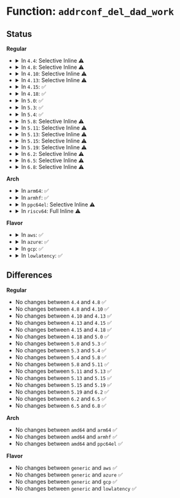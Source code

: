 # Function: <code>addrconf_del_dad_work</code>

## Status
<b>Regular</b>
<ul>
<li>
<details>
<summary>In <code>4.4</code>: Selective Inline ⚠️</summary>

```c
void addrconf_del_dad_work(struct inet6_ifaddr *ifp);
```

**Collision:** Unique Static

**Inline:** Selective

**Transformation:** False

**Instances:**

```
In net/ipv6/addrconf.c (ffffffff817ca450)
Location: net/ipv6/addrconf.c:277
Inline: True
Direct callers:
  - net/ipv6/addrconf.c:addrconf_ifdown
  - net/ipv6/addrconf.c:addrconf_ifdown
  - net/ipv6/addrconf.c:ipv6_del_addr
  - net/ipv6/addrconf.c:addrconf_dad_completed
```
**Symbols:**

```
ffffffff817ca450-ffffffff817ca471: addrconf_del_dad_work (STB_LOCAL)
```
</details>
</li>
<li>
<details>
<summary>In <code>4.8</code>: Selective Inline ⚠️</summary>

```c
void addrconf_del_dad_work(struct inet6_ifaddr *ifp);
```

**Collision:** Unique Static

**Inline:** Selective

**Transformation:** False

**Instances:**

```
In net/ipv6/addrconf.c (ffffffff81837590)
Location: net/ipv6/addrconf.c:279
Inline: True
Direct callers:
  - net/ipv6/addrconf.c:addrconf_dad_completed
  - net/ipv6/addrconf.c:addrconf_ifdown
  - net/ipv6/addrconf.c:addrconf_ifdown
  - net/ipv6/addrconf.c:ipv6_del_addr
```
**Symbols:**

```
ffffffff81837590-ffffffff818375b1: addrconf_del_dad_work (STB_LOCAL)
```
</details>
</li>
<li>
<details>
<summary>In <code>4.10</code>: Selective Inline ⚠️</summary>

```c
void addrconf_del_dad_work(struct inet6_ifaddr *ifp);
```

**Collision:** Unique Static

**Inline:** Selective

**Transformation:** False

**Instances:**

```
In net/ipv6/addrconf.c (ffffffff81869080)
Location: net/ipv6/addrconf.c:311
Inline: True
Direct callers:
  - net/ipv6/addrconf.c:addrconf_dad_completed
  - net/ipv6/addrconf.c:addrconf_ifdown
  - net/ipv6/addrconf.c:addrconf_ifdown
  - net/ipv6/addrconf.c:ipv6_del_addr
```
**Symbols:**

```
ffffffff81869080-ffffffff818690a1: addrconf_del_dad_work (STB_LOCAL)
```
</details>
</li>
<li>
<details>
<summary>In <code>4.13</code>: Selective Inline ⚠️</summary>

```c
void addrconf_del_dad_work(struct inet6_ifaddr *ifp);
```

**Collision:** Unique Static

**Inline:** Selective

**Transformation:** False

**Instances:**

```
In net/ipv6/addrconf.c (ffffffff8188d7a0)
Location: net/ipv6/addrconf.c:318
Inline: True
Direct callers:
  - net/ipv6/addrconf.c:addrconf_dad_completed
  - net/ipv6/addrconf.c:addrconf_ifdown
  - net/ipv6/addrconf.c:addrconf_ifdown
  - net/ipv6/addrconf.c:ipv6_del_addr
```
**Symbols:**

```
ffffffff8188d7a0-ffffffff8188d7c1: addrconf_del_dad_work (STB_LOCAL)
```
</details>
</li>
<li>
<details>
<summary>In <code>4.15</code>: ✅</summary>

```c
void addrconf_del_dad_work(struct inet6_ifaddr *ifp);
```

**Collision:** Unique Static

**Inline:** No

**Transformation:** False

**Instances:**

```
In net/ipv6/addrconf.c (ffffffff8190fde0)
Location: net/ipv6/addrconf.c:319
Inline: False
Direct callers:
  - net/ipv6/addrconf.c:addrconf_dad_completed
  - net/ipv6/addrconf.c:addrconf_ifdown
  - net/ipv6/addrconf.c:addrconf_ifdown
  - net/ipv6/addrconf.c:ipv6_del_addr
```
**Symbols:**

```
ffffffff8190fde0-ffffffff8190fe0d: addrconf_del_dad_work (STB_LOCAL)
```
</details>
</li>
<li>
<details>
<summary>In <code>4.18</code>: ✅</summary>

```c
void addrconf_del_dad_work(struct inet6_ifaddr *ifp);
```

**Collision:** Unique Static

**Inline:** No

**Transformation:** False

**Instances:**

```
In net/ipv6/addrconf.c (ffffffff81966d70)
Location: net/ipv6/addrconf.c:310
Inline: False
Direct callers:
  - net/ipv6/addrconf.c:addrconf_dad_completed
  - net/ipv6/addrconf.c:addrconf_ifdown
  - net/ipv6/addrconf.c:addrconf_ifdown
  - net/ipv6/addrconf.c:addrconf_dad_stop
  - net/ipv6/addrconf.c:addrconf_dad_stop
  - net/ipv6/addrconf.c:ipv6_del_addr
```
**Symbols:**

```
ffffffff81966d70-ffffffff81966da0: addrconf_del_dad_work (STB_LOCAL)
```
</details>
</li>
<li>
<details>
<summary>In <code>5.0</code>: ✅</summary>

```c
void addrconf_del_dad_work(struct inet6_ifaddr *ifp);
```

**Collision:** Unique Static

**Inline:** No

**Transformation:** False

**Instances:**

```
In net/ipv6/addrconf.c (ffffffff8199c430)
Location: net/ipv6/addrconf.c:310
Inline: False
Direct callers:
  - net/ipv6/addrconf.c:addrconf_dad_completed
  - net/ipv6/addrconf.c:addrconf_ifdown
  - net/ipv6/addrconf.c:addrconf_ifdown
  - net/ipv6/addrconf.c:addrconf_dad_stop
  - net/ipv6/addrconf.c:addrconf_dad_stop
  - net/ipv6/addrconf.c:ipv6_del_addr
```
**Symbols:**

```
ffffffff8199c430-ffffffff8199c460: addrconf_del_dad_work (STB_LOCAL)
```
</details>
</li>
<li>
<details>
<summary>In <code>5.3</code>: ✅</summary>

```c
void addrconf_del_dad_work(struct inet6_ifaddr *ifp);
```

**Collision:** Unique Static

**Inline:** No

**Transformation:** False

**Instances:**

```
In net/ipv6/addrconf.c (ffffffff81a08320)
Location: net/ipv6/addrconf.c:307
Inline: False
Direct callers:
  - net/ipv6/addrconf.c:addrconf_dad_completed
  - net/ipv6/addrconf.c:addrconf_ifdown
  - net/ipv6/addrconf.c:addrconf_ifdown
  - net/ipv6/addrconf.c:addrconf_dad_stop
  - net/ipv6/addrconf.c:addrconf_dad_stop
  - net/ipv6/addrconf.c:ipv6_del_addr
```
**Symbols:**

```
ffffffff81a08320-ffffffff81a08350: addrconf_del_dad_work (STB_LOCAL)
```
</details>
</li>
<li>
<details>
<summary>In <code>5.4</code>: ✅</summary>

```c
void addrconf_del_dad_work(struct inet6_ifaddr *ifp);
```

**Collision:** Unique Static

**Inline:** No

**Transformation:** False

**Instances:**

```
In net/ipv6/addrconf.c (ffffffff81a3ee90)
Location: net/ipv6/addrconf.c:307
Inline: False
Direct callers:
  - net/ipv6/addrconf.c:addrconf_dad_completed
  - net/ipv6/addrconf.c:addrconf_ifdown
  - net/ipv6/addrconf.c:addrconf_ifdown
  - net/ipv6/addrconf.c:addrconf_dad_stop
  - net/ipv6/addrconf.c:addrconf_dad_stop
  - net/ipv6/addrconf.c:ipv6_del_addr
```
**Symbols:**

```
ffffffff81a3ee90-ffffffff81a3eec0: addrconf_del_dad_work (STB_LOCAL)
```
</details>
</li>
<li>
<details>
<summary>In <code>5.8</code>: Selective Inline ⚠️</summary>

```c
void addrconf_del_dad_work(struct inet6_ifaddr *ifp);
```

**Collision:** Unique Static

**Inline:** Selective

**Transformation:** False

**Instances:**

```
In net/ipv6/addrconf.c (ffffffff81b34580)
Location: net/ipv6/addrconf.c:308
Inline: True
Direct callers:
  - net/ipv6/addrconf.c:addrconf_dad_completed
  - net/ipv6/addrconf.c:addrconf_dad_stop
  - net/ipv6/addrconf.c:addrconf_dad_stop
  - net/ipv6/addrconf.c:ipv6_del_addr
```
**Symbols:**

```
ffffffff81b34580-ffffffff81b345bf: addrconf_del_dad_work (STB_LOCAL)
```
</details>
</li>
<li>
<details>
<summary>In <code>5.11</code>: Selective Inline ⚠️</summary>

```c
void addrconf_del_dad_work(struct inet6_ifaddr *ifp);
```

**Collision:** Unique Static

**Inline:** Selective

**Transformation:** False

**Instances:**

```
In net/ipv6/addrconf.c (ffffffff81b42f10)
Location: net/ipv6/addrconf.c:308
Inline: True
Direct callers:
  - net/ipv6/addrconf.c:addrconf_dad_completed
  - net/ipv6/addrconf.c:addrconf_dad_stop
  - net/ipv6/addrconf.c:addrconf_dad_stop
  - net/ipv6/addrconf.c:ipv6_del_addr
```
**Symbols:**

```
ffffffff81b42f10-ffffffff81b42f4f: addrconf_del_dad_work (STB_LOCAL)
```
</details>
</li>
<li>
<details>
<summary>In <code>5.13</code>: Selective Inline ⚠️</summary>

```c
void addrconf_del_dad_work(struct inet6_ifaddr *ifp);
```

**Collision:** Unique Static

**Inline:** Selective

**Transformation:** False

**Instances:**

```
In net/ipv6/addrconf.c (ffffffff81b30d30)
Location: net/ipv6/addrconf.c:310
Inline: True
Direct callers:
  - net/ipv6/addrconf.c:addrconf_dad_completed
  - net/ipv6/addrconf.c:addrconf_dad_stop
  - net/ipv6/addrconf.c:addrconf_dad_stop
  - net/ipv6/addrconf.c:ipv6_del_addr
```
**Symbols:**

```
ffffffff81b30d30-ffffffff81b30d6f: addrconf_del_dad_work (STB_LOCAL)
```
</details>
</li>
<li>
<details>
<summary>In <code>5.15</code>: Selective Inline ⚠️</summary>

```c
void addrconf_del_dad_work(struct inet6_ifaddr *ifp);
```

**Collision:** Unique Static

**Inline:** Selective

**Transformation:** False

**Instances:**

```
In net/ipv6/addrconf.c (ffffffff81bf7250)
Location: net/ipv6/addrconf.c:317
Inline: True
Direct callers:
  - net/ipv6/addrconf.c:addrconf_dad_completed
  - net/ipv6/addrconf.c:addrconf_dad_stop
  - net/ipv6/addrconf.c:addrconf_dad_stop
  - net/ipv6/addrconf.c:ipv6_del_addr
```
**Symbols:**

```
ffffffff81bf7250-ffffffff81bf728f: addrconf_del_dad_work (STB_LOCAL)
```
</details>
</li>
<li>
<details>
<summary>In <code>5.19</code>: Selective Inline ⚠️</summary>

```c
void addrconf_del_dad_work(struct inet6_ifaddr *ifp);
```

**Collision:** Unique Static

**Inline:** Selective

**Transformation:** False

**Instances:**

```
In net/ipv6/addrconf.c (ffffffff81d90670)
Location: net/ipv6/addrconf.c:312
Inline: True
Direct callers:
  - net/ipv6/addrconf.c:addrconf_dad_completed
  - net/ipv6/addrconf.c:addrconf_dad_stop
  - net/ipv6/addrconf.c:addrconf_dad_stop
  - net/ipv6/addrconf.c:ipv6_del_addr
```
**Symbols:**

```
ffffffff81d90670-ffffffff81d906b9: addrconf_del_dad_work (STB_LOCAL)
```
</details>
</li>
<li>
<details>
<summary>In <code>6.2</code>: Selective Inline ⚠️</summary>

```c
void addrconf_del_dad_work(struct inet6_ifaddr *ifp);
```

**Collision:** Unique Static

**Inline:** Selective

**Transformation:** False

**Instances:**

```
In net/ipv6/addrconf.c (ffffffff81f5ec80)
Location: net/ipv6/addrconf.c:312
Inline: True
Direct callers:
  - net/ipv6/addrconf.c:addrconf_dad_completed
  - net/ipv6/addrconf.c:addrconf_dad_stop
  - net/ipv6/addrconf.c:addrconf_dad_stop
  - net/ipv6/addrconf.c:ipv6_del_addr
```
**Symbols:**

```
ffffffff81f5ec80-ffffffff81f5ecc9: addrconf_del_dad_work (STB_LOCAL)
```
</details>
</li>
<li>
<details>
<summary>In <code>6.5</code>: Selective Inline ⚠️</summary>

```c
void addrconf_del_dad_work(struct inet6_ifaddr *ifp);
```

**Collision:** Unique Static

**Inline:** Selective

**Transformation:** False

**Instances:**

```
In net/ipv6/addrconf.c (ffffffff81fbe960)
Location: net/ipv6/addrconf.c:312
Inline: True
Direct callers:
  - net/ipv6/addrconf.c:addrconf_dad_completed
  - net/ipv6/addrconf.c:addrconf_dad_stop
  - net/ipv6/addrconf.c:addrconf_dad_stop
  - net/ipv6/addrconf.c:ipv6_del_addr
```
**Symbols:**

```
ffffffff81fbe960-ffffffff81fbe9a9: addrconf_del_dad_work (STB_LOCAL)
```
</details>
</li>
<li>
<details>
<summary>In <code>6.8</code>: Selective Inline ⚠️</summary>

```c
void addrconf_del_dad_work(struct inet6_ifaddr *ifp);
```

**Collision:** Unique Static

**Inline:** Selective

**Transformation:** False

**Instances:**

```
In net/ipv6/addrconf.c (ffffffff8208bdf0)
Location: net/ipv6/addrconf.c:316
Inline: True
Direct callers:
  - net/ipv6/addrconf.c:addrconf_dad_completed
  - net/ipv6/addrconf.c:addrconf_dad_stop
  - net/ipv6/addrconf.c:addrconf_dad_stop
  - net/ipv6/addrconf.c:ipv6_del_addr
```
**Symbols:**

```
ffffffff8208bdf0-ffffffff8208be39: addrconf_del_dad_work (STB_LOCAL)
```
</details>
</li>
</ul>
<b>Arch</b>
<ul>
<li>
<details>
<summary>In <code>arm64</code>: ✅</summary>

```c
void addrconf_del_dad_work(struct inet6_ifaddr *ifp);
```

**Collision:** Unique Static

**Inline:** No

**Transformation:** False

**Instances:**

```
In net/ipv6/addrconf.c (ffff800010cfe600)
Location: net/ipv6/addrconf.c:307
Inline: False
Direct callers:
  - net/ipv6/addrconf.c:addrconf_dad_completed
  - net/ipv6/addrconf.c:addrconf_ifdown
  - net/ipv6/addrconf.c:addrconf_ifdown
  - net/ipv6/addrconf.c:addrconf_dad_stop
  - net/ipv6/addrconf.c:ipv6_del_addr
```
**Symbols:**

```
ffff800010cfe600-ffff800010cfe648: addrconf_del_dad_work (STB_LOCAL)
```
</details>
</li>
<li>
<details>
<summary>In <code>armhf</code>: ✅</summary>

```c
void addrconf_del_dad_work(struct inet6_ifaddr *ifp);
```

**Collision:** Unique Static

**Inline:** No

**Transformation:** False

**Instances:**

```
In net/ipv6/addrconf.c (c0e0692c)
Location: net/ipv6/addrconf.c:307
Inline: False
Direct callers:
  - net/ipv6/addrconf.c:addrconf_dad_completed
  - net/ipv6/addrconf.c:addrconf_ifdown
  - net/ipv6/addrconf.c:addrconf_ifdown
  - net/ipv6/addrconf.c:addrconf_dad_stop
  - net/ipv6/addrconf.c:addrconf_dad_stop
  - net/ipv6/addrconf.c:ipv6_del_addr
  - net/ipv6/addrconf.c:ipv6_del_addr
```
**Symbols:**

```
c0e0692c-c0e06960: addrconf_del_dad_work (STB_LOCAL)
```
</details>
</li>
<li>
<details>
<summary>In <code>ppc64el</code>: Selective Inline ⚠️</summary>

```c
void addrconf_del_dad_work(struct inet6_ifaddr *ifp);
```

**Collision:** Unique Static

**Inline:** Selective

**Transformation:** False

**Instances:**

```
In net/ipv6/addrconf.c (c000000000e27b50)
Location: net/ipv6/addrconf.c:307
Inline: True
Direct callers:
  - net/ipv6/addrconf.c:addrconf_dad_completed
  - net/ipv6/addrconf.c:addrconf_ifdown
  - net/ipv6/addrconf.c:addrconf_ifdown
  - net/ipv6/addrconf.c:addrconf_dad_stop
  - net/ipv6/addrconf.c:addrconf_dad_stop
  - net/ipv6/addrconf.c:ipv6_del_addr
```
**Symbols:**

```
c000000000e27b50-c000000000e27bb0: addrconf_del_dad_work (STB_LOCAL)
```
</details>
</li>
<li>
<details>
<summary>In <code>riscv64</code>: Full Inline ⚠️</summary>

**Collision:** Unique Static

**Inline:** Full

**Transformation:** False

**Instances:**

```
In net/ipv6/addrconf.c (ffffffe00084f9f0)
Location: net/ipv6/addrconf.c:307
Inline: True
Inline callers:
  - net/ipv6/addrconf.c:addrconf_dad_completed
  - net/ipv6/addrconf.c:addrconf_ifdown
  - net/ipv6/addrconf.c:addrconf_ifdown
  - net/ipv6/addrconf.c:addrconf_dad_stop
  - net/ipv6/addrconf.c:ipv6_del_addr
```
</details>
</li>
</ul>
<b>Flavor</b>
<ul>
<li>
<details>
<summary>In <code>aws</code>: ✅</summary>

```c
void addrconf_del_dad_work(struct inet6_ifaddr *ifp);
```

**Collision:** Unique Static

**Inline:** No

**Transformation:** False

**Instances:**

```
In net/ipv6/addrconf.c (ffffffff819de520)
Location: net/ipv6/addrconf.c:307
Inline: False
Direct callers:
  - net/ipv6/addrconf.c:addrconf_dad_completed
  - net/ipv6/addrconf.c:addrconf_ifdown
  - net/ipv6/addrconf.c:addrconf_ifdown
  - net/ipv6/addrconf.c:addrconf_dad_stop
  - net/ipv6/addrconf.c:addrconf_dad_stop
  - net/ipv6/addrconf.c:ipv6_del_addr
```
**Symbols:**

```
ffffffff819de520-ffffffff819de550: addrconf_del_dad_work (STB_LOCAL)
```
</details>
</li>
<li>
<details>
<summary>In <code>azure</code>: ✅</summary>

```c
void addrconf_del_dad_work(struct inet6_ifaddr *ifp);
```

**Collision:** Unique Static

**Inline:** No

**Transformation:** False

**Instances:**

```
In net/ipv6/addrconf.c (ffffffff8199b2e0)
Location: net/ipv6/addrconf.c:307
Inline: False
Direct callers:
  - net/ipv6/addrconf.c:addrconf_dad_completed
  - net/ipv6/addrconf.c:addrconf_ifdown
  - net/ipv6/addrconf.c:addrconf_ifdown
  - net/ipv6/addrconf.c:addrconf_dad_stop
  - net/ipv6/addrconf.c:addrconf_dad_stop
  - net/ipv6/addrconf.c:ipv6_del_addr
```
**Symbols:**

```
ffffffff8199b2e0-ffffffff8199b310: addrconf_del_dad_work (STB_LOCAL)
```
</details>
</li>
<li>
<details>
<summary>In <code>gcp</code>: ✅</summary>

```c
void addrconf_del_dad_work(struct inet6_ifaddr *ifp);
```

**Collision:** Unique Static

**Inline:** No

**Transformation:** False

**Instances:**

```
In net/ipv6/addrconf.c (ffffffff81a48fa0)
Location: net/ipv6/addrconf.c:307
Inline: False
Direct callers:
  - net/ipv6/addrconf.c:addrconf_dad_completed
  - net/ipv6/addrconf.c:addrconf_ifdown
  - net/ipv6/addrconf.c:addrconf_ifdown
  - net/ipv6/addrconf.c:addrconf_dad_stop
  - net/ipv6/addrconf.c:addrconf_dad_stop
  - net/ipv6/addrconf.c:ipv6_del_addr
```
**Symbols:**

```
ffffffff81a48fa0-ffffffff81a48fd0: addrconf_del_dad_work (STB_LOCAL)
```
</details>
</li>
<li>
<details>
<summary>In <code>lowlatency</code>: ✅</summary>

```c
void addrconf_del_dad_work(struct inet6_ifaddr *ifp);
```

**Collision:** Unique Static

**Inline:** No

**Transformation:** False

**Instances:**

```
In net/ipv6/addrconf.c (ffffffff81a55120)
Location: net/ipv6/addrconf.c:307
Inline: False
Direct callers:
  - net/ipv6/addrconf.c:addrconf_dad_completed
  - net/ipv6/addrconf.c:addrconf_ifdown
  - net/ipv6/addrconf.c:addrconf_ifdown
  - net/ipv6/addrconf.c:addrconf_dad_stop
  - net/ipv6/addrconf.c:addrconf_dad_stop
  - net/ipv6/addrconf.c:ipv6_del_addr
```
**Symbols:**

```
ffffffff81a55120-ffffffff81a55150: addrconf_del_dad_work (STB_LOCAL)
```
</details>
</li>
</ul>

## Differences
<b>Regular</b>
<ul>
<li>
No changes between <code>4.4</code> and <code>4.8</code> ✅
</li>
<li>
No changes between <code>4.8</code> and <code>4.10</code> ✅
</li>
<li>
No changes between <code>4.10</code> and <code>4.13</code> ✅
</li>
<li>
No changes between <code>4.13</code> and <code>4.15</code> ✅
</li>
<li>
No changes between <code>4.15</code> and <code>4.18</code> ✅
</li>
<li>
No changes between <code>4.18</code> and <code>5.0</code> ✅
</li>
<li>
No changes between <code>5.0</code> and <code>5.3</code> ✅
</li>
<li>
No changes between <code>5.3</code> and <code>5.4</code> ✅
</li>
<li>
No changes between <code>5.4</code> and <code>5.8</code> ✅
</li>
<li>
No changes between <code>5.8</code> and <code>5.11</code> ✅
</li>
<li>
No changes between <code>5.11</code> and <code>5.13</code> ✅
</li>
<li>
No changes between <code>5.13</code> and <code>5.15</code> ✅
</li>
<li>
No changes between <code>5.15</code> and <code>5.19</code> ✅
</li>
<li>
No changes between <code>5.19</code> and <code>6.2</code> ✅
</li>
<li>
No changes between <code>6.2</code> and <code>6.5</code> ✅
</li>
<li>
No changes between <code>6.5</code> and <code>6.8</code> ✅
</li>
</ul>
<b>Arch</b>
<ul>
<li>
No changes between <code>amd64</code> and <code>arm64</code> ✅
</li>
<li>
No changes between <code>amd64</code> and <code>armhf</code> ✅
</li>
<li>
No changes between <code>amd64</code> and <code>ppc64el</code> ✅
</li>
</ul>
<b>Flavor</b>
<ul>
<li>
No changes between <code>generic</code> and <code>aws</code> ✅
</li>
<li>
No changes between <code>generic</code> and <code>azure</code> ✅
</li>
<li>
No changes between <code>generic</code> and <code>gcp</code> ✅
</li>
<li>
No changes between <code>generic</code> and <code>lowlatency</code> ✅
</li>
</ul>
